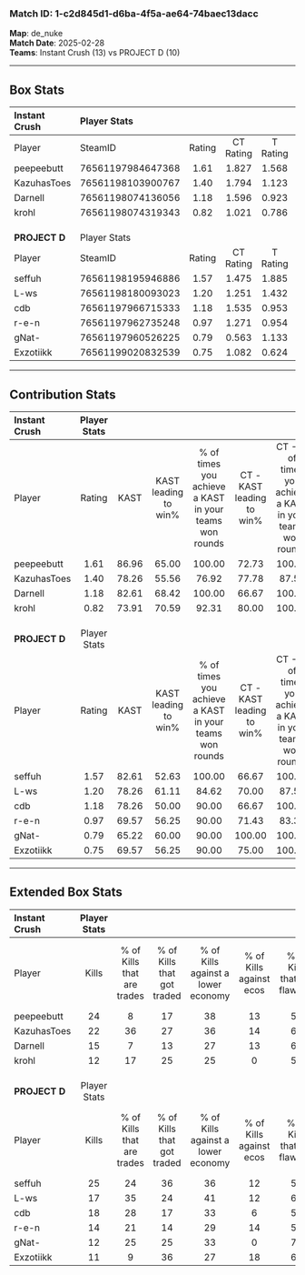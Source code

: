 ### Match ID: 1-c2d845d1-d6ba-4f5a-ae64-74baec13dacc  
**Map**: de_nuke  
**Match Date**: 2025-02-28  
**Teams**: Instant Crush (13) vs PROJECT D (10)  

---  

## Box Stats  

| **Instant Crush** | Player Stats      |        |           |          |       |       |       |         |        |      |     |
| :- | :- | :-: | :-: | :-: | :-: | :-: | :-: | :-: | :-: | :-: | :-: |
| Player            | SteamID           | Rating | CT Rating | T Rating | KAST  |  ADR  | Kills | Assists | Deaths | K/D  | HS% |
| peepeebutt        | 76561197984647368 |  1.61  |   1.827   |  1.568   | 86.96 | 104.0 |  24   |    6    |   15   | 1.60 | 58  |
| KazuhasToes       | 76561198103900767 |  1.40  |   1.794   |  1.123   | 78.26 | 92.3  |  22   |    4    |   16   | 1.38 | 40  |
| Darnell           | 76561198074136056 |  1.18  |   1.596   |  0.923   | 82.61 | 70.0  |  15   |    7    |   13   | 1.15 | 33  |
| krohl             | 76561198074319343 |  0.82  |   1.021   |  0.786   | 73.91 | 64.3  |  12   |    5    |   20   | 0.60 | 66  |
|                   |                   |        |           |          |       |       |       |         |        |      |     |
|                   |                   |        |           |          |       |       |       |         |        |      |     |
|                   |                   |        |           |          |       |       |       |         |        |      |     |
| **PROJECT D**     | Player Stats      |        |           |          |       |       |       |         |        |      |     |
| Player            | SteamID           | Rating | CT Rating | T Rating | KAST  |  ADR  | Kills | Assists | Deaths | K/D  | HS% |
| seffuh            | 76561198195946886 |  1.57  |   1.475   |  1.885   | 82.61 | 110.5 |  25   |    7    |   18   | 1.39 | 60  |
| L-ws              | 76561198180093023 |  1.20  |   1.251   |  1.432   | 78.26 | 84.8  |  17   |    6    |   16   | 1.06 |  5  |
| cdb               | 76561197966715333 |  1.18  |   1.535   |  0.953   | 78.26 | 81.9  |  18   |    5    |   18   | 1.00 | 77  |
| r-e-n             | 76561197962735248 |  0.97  |   1.271   |  0.954   | 69.57 | 75.3  |  14   |    7    |   17   | 0.82 | 71  |
| gNat-             | 76561197960526225 |  0.79  |   0.563   |  1.133   | 65.22 | 64.7  |  12   |    8    |   19   | 0.63 | 41  |
| Exzotiikk         | 76561199020832539 |  0.75  |   1.082   |  0.624   | 69.57 | 49.6  |  11   |    6    |   18   | 0.61 | 45  |
---  

## Contribution Stats  

| **Instant Crush** | Player Stats |       |                      |                                                        |                           |                                                             |                          |                                                            |
| :- | :-: | :-: | :-: | :-: | :-: | :-: | :-: | :-: |
| Player            |    Rating    | KAST  | KAST leading to win% | % of times you achieve a KAST in your teams won rounds | CT - KAST leading to win% | CT - % of times you achieve a KAST in your teams won rounds | T - KAST leading to win% | T - % of times you achieve a KAST in your teams won rounds |
| peepeebutt        |     1.61     | 86.96 |        65.00         |                         100.00                         |           72.73           |                           100.00                            |          55.56           |                           100.00                           |
| KazuhasToes       |     1.40     | 78.26 |        55.56         |                         76.92                          |           77.78           |                            87.50                            |          33.33           |                           60.00                            |
| Darnell           |     1.18     | 82.61 |        68.42         |                         100.00                         |           66.67           |                           100.00                            |          71.43           |                           100.00                           |
| krohl             |     0.82     | 73.91 |        70.59         |                         92.31                          |           80.00           |                           100.00                            |          57.14           |                           80.00                            |
|                   |              |       |                      |                                                        |                           |                                                             |                          |                                                            |
|                   |              |       |                      |                                                        |                           |                                                             |                          |                                                            |
|                   |              |       |                      |                                                        |                           |                                                             |                          |                                                            |
| **PROJECT D**     | Player Stats |       |                      |                                                        |                           |                                                             |                          |                                                            |
| Player            |    Rating    | KAST  | KAST leading to win% | % of times you achieve a KAST in your teams won rounds | CT - KAST leading to win% | CT - % of times you achieve a KAST in your teams won rounds | T - KAST leading to win% | T - % of times you achieve a KAST in your teams won rounds |
| seffuh            |     1.57     | 82.61 |        52.63         |                         100.00                         |           66.67           |                           100.00                            |          40.00           |                           100.00                           |
| L-ws              |     1.20     | 78.26 |        61.11         |                         84.62                          |           70.00           |                            87.50                            |          50.00           |                           80.00                            |
| cdb               |     1.18     | 78.26 |        50.00         |                         90.00                          |           66.67           |                           100.00                            |          33.33           |                           75.00                            |
| r-e-n             |     0.97     | 69.57 |        56.25         |                         90.00                          |           71.43           |                            83.33                            |          44.44           |                           100.00                           |
| gNat-             |     0.79     | 65.22 |        60.00         |                         90.00                          |          100.00           |                           100.00                            |          33.33           |                           75.00                            |
| Exzotiikk         |     0.75     | 69.57 |        56.25         |                         90.00                          |           75.00           |                           100.00                            |          37.50           |                           75.00                            |
---  

## Extended Box Stats  

| **Instant Crush** | Player Stats |                            |                            |                                    |                         |                              |                                 |        |                             |                                     |                          |                               |                            |
| :- | :-: | :-: | :-: | :-: | :-: | :-: | :-: | :-: | :-: | :-: | :-: | :-: | :-: |
| Player            |    Kills     | % of Kills that are trades | % of Kills that got traded | % of Kills against a lower economy | % of Kills against ecos | % of Kills that are flawless | % of Kills that are close duels | Deaths | % of Deaths that get traded | % of Deaths against a lower economy | % of Deaths against ecos | % of Deaths that are flawless | % of Deaths that are close |
| peepeebutt        |      24      |             8              |             17             |                 38                 |           13            |              58              |               13                |   15   |             27              |                 20                  |            0             |              67               |             7              |
| KazuhasToes       |      22      |             36             |             27             |                 36                 |           14            |              64              |                0                |   16   |             19              |                 31                  |            0             |              50               |             13             |
| Darnell           |      15      |             7              |             13             |                 27                 |           13            |              60              |               13                |   13   |             31              |                 23                  |            0             |              38               |             8              |
| krohl             |      12      |             17             |             25             |                 25                 |            0            |              50              |               17                |   20   |             20              |                 25                  |            5             |              60               |             5              |
|                   |              |                            |                            |                                    |                         |                              |                                 |        |                             |                                     |                          |                               |                            |
|                   |              |                            |                            |                                    |                         |                              |                                 |        |                             |                                     |                          |                               |                            |
|                   |              |                            |                            |                                    |                         |                              |                                 |        |                             |                                     |                          |                               |                            |
| **PROJECT D**     | Player Stats |                            |                            |                                    |                         |                              |                                 |        |                             |                                     |                          |                               |                            |
| Player            |    Kills     | % of Kills that are trades | % of Kills that got traded | % of Kills against a lower economy | % of Kills against ecos | % of Kills that are flawless | % of Kills that are close duels | Deaths | % of Deaths that get traded | % of Deaths against a lower economy | % of Deaths against ecos | % of Deaths that are flawless | % of Deaths that are close |
| seffuh            |      25      |             24             |             36             |                 36                 |           12            |              56              |                4                |   18   |             28              |                 22                  |            6             |              67               |             11             |
| L-ws              |      17      |             35             |             24             |                 41                 |           12            |              65              |               12                |   16   |             38              |                 25                  |            0             |              69               |             13             |
| cdb               |      18      |             28             |             17             |                 33                 |            6            |              50              |               11                |   18   |             11              |                 22                  |            11            |              50               |             17             |
| r-e-n             |      14      |             21             |             14             |                 29                 |           14            |              50              |                0                |   17   |             29              |                 24                  |            6             |              53               |             6              |
| gNat-             |      12      |             25             |             25             |                 33                 |            0            |              75              |                8                |   19   |             16              |                 21                  |            11            |              53               |             16             |
| Exzotiikk         |      11      |             9              |             36             |                 27                 |           18            |              64              |               27                |   18   |             22              |                 17                  |            6             |              78               |             0              |
